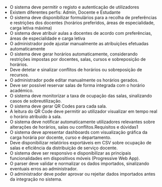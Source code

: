 - O sistema deve permitir o registo e autenticação de utilizadores
- Existem diferentes perfis: Admin, Docente e Estudante
- O sistema deve disponibilizar formulários para a recolha de preferências e
restrições dos docentes (horários preferidos, áreas de especialidade, carga
letiva máxima)
- O sistema deve atribuir aulas a docentes de acordo com preferências, áreas
de especialidade e carga letiva
- O administrador pode ajustar manualmente as atribuições efetuadas
automaticamente
- O sistema deve gerar horários automaticamente, considerando restrições
impostas por docentes, salas, cursos e sobreposição de horários.
- Deve detetar e sinalizar conflitos de horários ou sobreposição de recursos.
- O administrador pode editar manualmente os horários gerados.
- Deve ser possível reservar salas de forma integrada com o horário académico.
- O sistema deve monitorizar a taxa de ocupação das salas, sinalizando casos
de sobreutilização.
- O sistema deve gerar QR Codes para cada sala.
- A leitura do QR Code deve permitir ao utilizador visualizar em tempo real o
horário atribuído à sala.
- O sistema deve notificar automaticamente utilizadores relevantes sobre
alterações de horários, salas ou conflitos.Requisitos e dúvidas1
- O sistema deve apresentar dashboards com visualização gráfica da carga
horária por docente, curso e departamento.
- Deve disponibilizar relatórios exportáveis em CSV sobre ocupação de salas e eficiência da distribuição de serviço docente.
- O sistema deve ser responsivo e disponibilizar as principais funcionalidades
em dispositivos móveis (Progressive Web App).
- O parser deve validar e normalizar os dados importados, sinalizando eventuais
erros ao administrador.
- O administrador deve poder aprovar ou rejeitar dados importados antes da
integração no sistema.